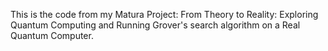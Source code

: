 This is the code from my Matura Project: From Theory to Reality: Exploring Quantum Computing and Running Grover's search algorithm on a Real Quantum Computer.
